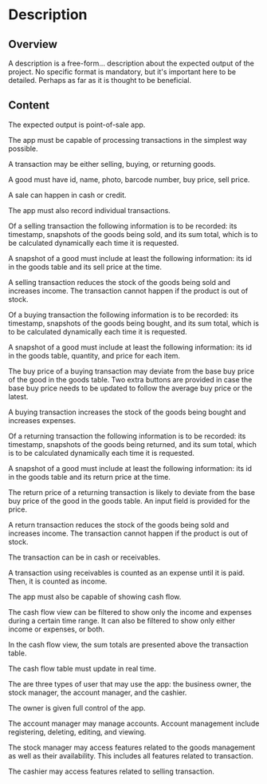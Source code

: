 # Description
## Overview
A description is a free-form... description about the expected output of the project. No specific format is mandatory, but it's important here to be detailed. Perhaps as far as it is thought to be beneficial.

## Content
The expected output is point-of-sale app.

The app must be capable of processing transactions in the simplest way possible.

A transaction may be either selling, buying, or returning goods.

A good must have id, name, photo, barcode number, buy price, sell price.

A sale can happen in cash or credit.

The app must also record individual transactions.

Of a selling transaction the following information is to be recorded: its timestamp, snapshots of the goods being sold, and its sum total, which is to be calculated dynamically each time it is requested.

A snapshot of a good must include at least the following information: its id in the goods table and its sell price at the time.

A selling transaction reduces the stock of the goods being sold and increases income. The transaction cannot happen if the product is out of stock.

Of a buying transaction the following information is to be recorded: its timestamp, snapshots of the goods being bought, and its sum total, which is to be calculated dynamically each time it is requested.

A snapshot of a good must include at least the following information: its id in the goods table, quantity, and price for each item.

The buy price of a buying transaction may deviate from the base buy price of the good in the goods table. Two extra buttons are provided in case the base buy price needs to be updated to follow the average buy price or the latest.

A buying transaction increases the stock of the goods being bought and increases expenses.

Of a returning transaction the following information is to be recorded: its timestamp, snapshots of the goods being returned, and its sum total, which is to be calculated dynamically each time it is requested.

A snapshot of a good must include at least the following information: its id in the goods table and its return price at the time.

The return price of a returning transaction is likely to deviate from the base buy price of the good in the goods table. An input field is provided for the price.

A return transaction reduces the stock of the goods being sold and increases income. The transaction cannot happen if the product is out of stock.

The transaction can be in cash or receivables.

A transaction using receivables is counted as an expense until it is paid. Then, it is counted as income.

The app must also be capable of showing cash flow.

The cash flow view can be filtered to show only the income and expenses during a certain time range. It can also be filtered to show only either income or expenses, or both.

In the cash flow view, the sum totals are presented above the transaction table.

The cash flow table must update in real time.

The are three types of user that may use the app: the business owner, the stock manager, the account manager, and the cashier.

The owner is given full control of the app.

The account manager may manage accounts. Account management include registering, deleting, editing, and viewing.

The stock manager may access features related to the  goods management as well as their availability. This includes all features related to transaction.

The cashier may access features related to selling transaction.
